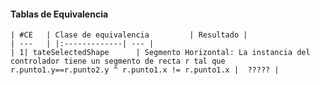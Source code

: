 #### Tablas de Equivalencia

	| #CE	| Clase de equivalencia         | Resultado |
	| ---	| |:-------------| --- |
	| 1| tateSelectedShape      | Segmento Horizontal: La instancia del controlador tiene un segmento de recta r tal que r.punto1.y==r.punto2.y ^ r.punto1.x != r.punto1.x |  ????? |


